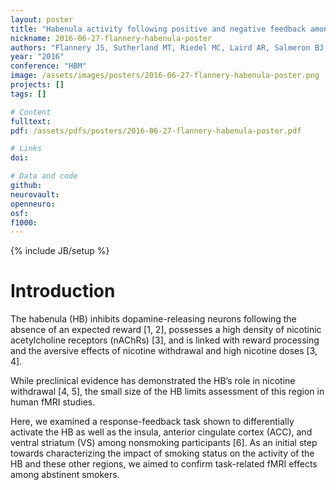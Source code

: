 ```yaml
---
layout: poster
title: "Habenula activity following positive and negative feedback among abstinent cigarette smokers"
nickname: 2016-06-27-flannery-habenula-poster
authors: "Flannery JS, Sutherland MT, Riedel MC, Laird AR, Salmeron BJ, Ross TJ, Stein EA"
year: "2016"
conference: "HBM"
image: /assets/images/posters/2016-06-27-flannery-habenula-poster.png
projects: []
tags: []

# Content
fulltext:
pdf: /assets/pdfs/posters/2016-06-27-flannery-habenula-poster.pdf

# Links
doi:

# Data and code
github:
neurovault:
openneuro:
osf:
f1000:
---
```

{% include JB/setup %}

# Introduction

The habenula (HB) inhibits dopamine-releasing neurons following the absence of an expected reward [1, 2], possesses a high density of nicotinic acetylcholine receptors (nAChRs) [3], and is linked with reward processing and the aversive effects of nicotine withdrawal and high nicotine doses [3, 4].

While preclinical evidence has demonstrated the HB’s role in nicotine withdrawal [4, 5], the small size of the HB limits assessment of this region in human fMRI studies.

Here, we examined a response-feedback task shown to differentially activate the HB as well as the insula, anterior cingulate cortex (ACC), and ventral striatum (VS) among nonsmoking participants [6]. As an initial step towards characterizing the impact of smoking status on the activity of the HB and these other regions, we aimed to confirm task-related fMRI effects among abstinent smokers.
